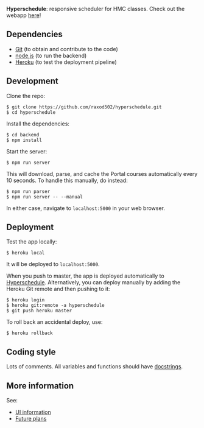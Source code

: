 **Hyperschedule**: responsive scheduler for HMC classes. Check out the
webapp [here][hyperschedule]!

## Dependencies

* [Git](https://git-scm.com/) (to obtain and contribute to the code)
* [node.js](https://nodejs.org/en/) (to run the backend)
* [Heroku](https://heroku.com/) (to test the deployment pipeline)

## Development

Clone the repo:

    $ git clone https://github.com/raxod502/hyperschedule.git
    $ cd hyperschedule

Install the dependencies:

    $ cd backend
    $ npm install

Start the server:

    $ npm run server

This will download, parse, and cache the Portal courses automatically
every 10 seconds. To handle this manually, do instead:

    $ npm run parser
    $ npm run server -- --manual

In either case, navigate to `localhost:5000` in your web browser.

## Deployment

Test the app locally:

    $ heroku local

It will be deployed to `localhost:5000`.

When you push to master, the app is deployed automatically
to [Hyperschedule][hyperschedule]. Alternatively, you can deploy
manually by adding the Heroku Git remote and then pushing to it:

    $ heroku login
    $ heroku git:remote -a hyperschedule
    $ git push heroku master

To roll back an accidental deploy, use:

    $ heroku rollback

## Coding style

Lots of comments. All variables and functions should have
[docstrings][jsdoc].

## More information

See:

* [UI information](doc/ui.md)
* [Future plans](doc/roadmap.md)

[jsdoc]: http://usejsdoc.org/
[hyperschedule]: https://hyperschedule.herokuapp.com/
